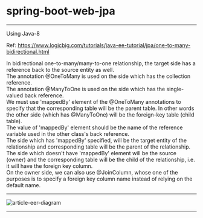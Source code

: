 # spring-boot-web-jpa
---------------------------------------------------------------------------------------------------------------
Using Java-8

Ref: https://www.logicbig.com/tutorials/java-ee-tutorial/jpa/one-to-many-bidirectional.html

In bidirectional one-to-many/many-to-one relationship, the target side has a reference back to the source entity as well.  
The annotation @OneToMany is used on the side which has the collection reference.  
The annotation @ManyToOne is used on the side which has the single-valued back reference.  
We must use 'mappedBy' element of the @OneToMany annotations to specify that the corresponding table will be the parent table. 
In other words the other side (which has @ManyToOne) will be the foreign-key table (child table).  
The value of 'mappedBy' element should be the name of the reference variable used in the other class's back reference.  
The side which has 'mappedBy' specified, will be the target entity of the relationship and corresponding table will be the parent of the relationship.  
The side which doesn't have 'mappedBy' element will be the source (owner) and the corresponding table will be the child of the relationship, i.e. it will have the foreign key column.  
On the owner side, we can also use @JoinColumn, whose one of the purposes is to specify a foreign key column name instead of relying on the default name.  

---------------------------------------------------------------------------------------------------------------
![article-eer-diagram](https://user-images.githubusercontent.com/3823705/47979440-34a48880-e0e9-11e8-8c6c-7c7f552d7ad3.png)

----------------------------------------------------------------------------------------------------------------
